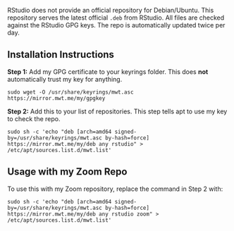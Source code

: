 RStudio does not provide an official repository for Debian/Ubuntu. This repository serves the latest official `.deb` from RStudio. All files are checked against the RStudio GPG keys. The repo is automatically updated twice per day.

## Installation Instructions

**Step 1:** Add my GPG certificate to your keyrings folder. This does **not** automatically trust my key for anything.

```
sudo wget -O /usr/share/keyrings/mwt.asc https://mirror.mwt.me/my/gpgkey
```

**Step 2:** Add this to your list of repositories. This step tells apt to use my key to check the repo.

```
sudo sh -c 'echo "deb [arch=amd64 signed-by=/usr/share/keyrings/mwt.asc by-hash=force] https://mirror.mwt.me/my/deb any rstudio" > /etc/apt/sources.list.d/mwt.list'
```

## Usage with my Zoom Repo

To use this with my Zoom repository, replace the command in Step 2 with:

```
sudo sh -c 'echo "deb [arch=amd64 signed-by=/usr/share/keyrings/mwt.asc by-hash=force] https://mirror.mwt.me/my/deb any rstudio zoom" > /etc/apt/sources.list.d/mwt.list'
```
